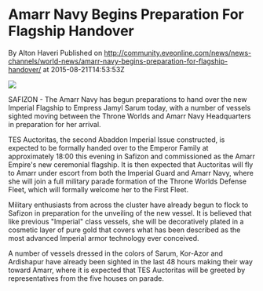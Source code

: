 # Amarr Navy Begins Preparation For Flagship Handover
By Alton Haveri
Published on http://community.eveonline.com/news/news-channels/world-news/amarr-navy-begins-preparation-for-flagship-handover/ at 2015-08-21T14:53:53Z

![](http://web.ccpgamescdn.com/newssystem/media/67489/1/IMPADDON.png)

SAFIZON - The Amarr Navy has begun preparations to hand over the new Imperial Flagship to Empress Jamyl Sarum today, with a number of vessels sighted moving between the Throne Worlds and Amarr Navy Headquarters in preparation for her arrival.

TES&nbsp;Auctoritas, the second Abaddon Imperial Issue constructed, is expected to be formally handed over to the Emperor Family at approximately 18:00 this evening in Safizon and commissioned as the Amarr Empire's new ceremonial flagship. It is then expected that Auctoritas will fly to Amarr under escort from both the Imperial Guard and Amarr Navy, where she will join a full military parade formation of the Throne Worlds Defense Fleet, which will formally welcome her to the First Fleet.

Military enthusiasts from across the cluster have already begun to flock to Safizon in preparation for the unveiling of the new vessel. It is believed that like previous "Imperial" class vessels, she will be decoratively plated in a cosmetic layer of pure gold that covers what has been described as the most advanced Imperial armor technology ever conceived.&nbsp;

A number of vessels dressed in the colors of Sarum, Kor-Azor and Ardishapur have already been sighted in the last 48 hours making their way toward Amarr, where it is expected that TES Auctoritas will be greeted by representatives from the five houses on parade.


